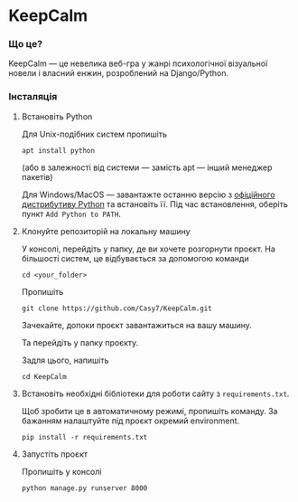 # KeepCalm

### Що це?

KeepCalm — це невелика веб-гра у жанрі психологічної візуальної новели і власний енжин, розроблений на Django/Python.

### Інсталяція

1. Встановіть Python

   Для Unix-подібних систем пропишіть

       apt install python

   (або в залежності від системи — замість apt — інший менеджер пакетів)

   Для Windows/MacOS — завантажте останню версію з [офіційного дистрибутиву Python](https://www.python.org/downloads/) та встановіть її. Під час встановлення, оберіть пункт `Add Python to PATH`.

2. Клонуйте репозиторій на локальну машину

   У консолі, перейдіть у папку, де ви хочете розгорнути проєкт. На більшості систем, це відбувається за допомогою команди

       cd <your_folder>

   Пропишіть

       git clone https://github.com/Casy7/KeepCalm.git

   Зачекайте, допоки проєкт завантажиться на вашу машину.

   Та перейдіть у папку проєкту.

   Задля цього, напишіть

       cd KeepCalm


3. Встановіть необхідні бібліотеки для роботи сайту з `requirements.txt`.

   Щоб зробити це в автоматичному режимі, пропишіть команду. За бажанням налаштуйте під проєкт окремий environment.

       pip install -r requirements.txt

4. Запустіть проєкт
   
   Пропишіть у консолі

       python manage.py runserver 8000

